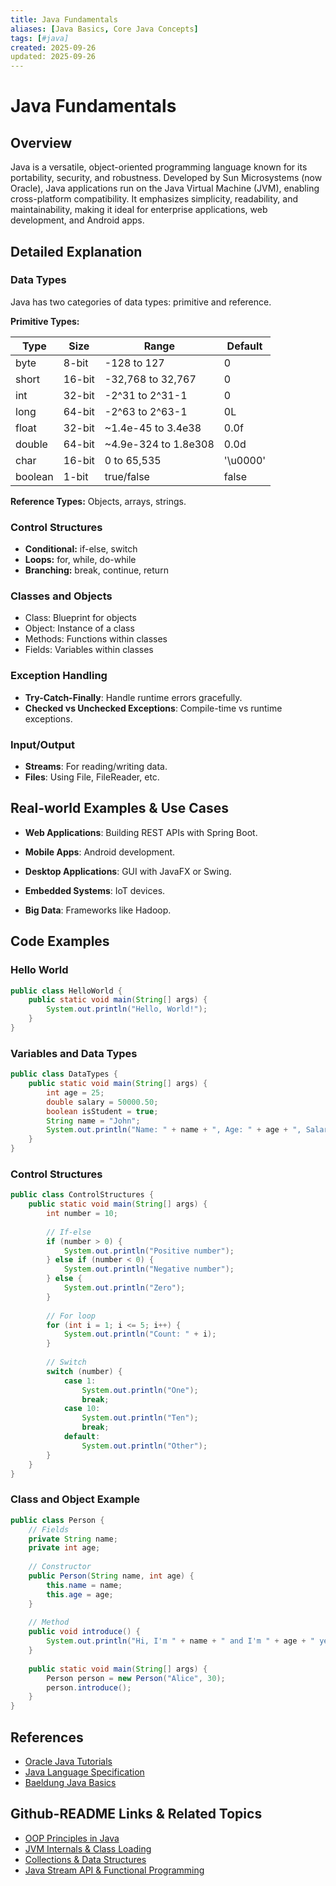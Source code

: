 ```yaml
---
title: Java Fundamentals
aliases: [Java Basics, Core Java Concepts]
tags: [#java]
created: 2025-09-26
updated: 2025-09-26
---
```


# Java Fundamentals

## Overview

Java is a versatile, object-oriented programming language known for its portability, security, and robustness. Developed by Sun Microsystems (now Oracle), Java applications run on the Java Virtual Machine (JVM), enabling cross-platform compatibility. It emphasizes simplicity, readability, and maintainability, making it ideal for enterprise applications, web development, and Android apps.

## Detailed Explanation

### Data Types

Java has two categories of data types: primitive and reference.

**Primitive Types:**

| Type | Size | Range | Default |
|------|------|-------|---------|
| byte | 8-bit | -128 to 127 | 0 |
| short | 16-bit | -32,768 to 32,767 | 0 |
| int | 32-bit | -2^31 to 2^31-1 | 0 |
| long | 64-bit | -2^63 to 2^63-1 | 0L |
| float | 32-bit | ~1.4e-45 to 3.4e38 | 0.0f |
| double | 64-bit | ~4.9e-324 to 1.8e308 | 0.0d |
| char | 16-bit | 0 to 65,535 | '\u0000' |
| boolean | 1-bit | true/false | false |

**Reference Types:** Objects, arrays, strings.

### Control Structures

- **Conditional:** if-else, switch
- **Loops:** for, while, do-while
- **Branching:** break, continue, return

### Classes and Objects

- Class: Blueprint for objects
- Object: Instance of a class
- Methods: Functions within classes
- Fields: Variables within classes

### Exception Handling

- **Try-Catch-Finally**: Handle runtime errors gracefully.
- **Checked vs Unchecked Exceptions**: Compile-time vs runtime exceptions.

### Input/Output

- **Streams**: For reading/writing data.
- **Files**: Using File, FileReader, etc.

## Real-world Examples & Use Cases

- **Web Applications**: Building REST APIs with Spring Boot.

- **Mobile Apps**: Android development.

- **Desktop Applications**: GUI with JavaFX or Swing.

- **Embedded Systems**: IoT devices.

- **Big Data**: Frameworks like Hadoop.

## Code Examples

### Hello World

```java
public class HelloWorld {
    public static void main(String[] args) {
        System.out.println("Hello, World!");
    }
}
```

### Variables and Data Types

```java
public class DataTypes {
    public static void main(String[] args) {
        int age = 25;
        double salary = 50000.50;
        boolean isStudent = true;
        String name = "John";
        System.out.println("Name: " + name + ", Age: " + age + ", Salary: " + salary + ", Student: " + isStudent);
    }
}
```

### Control Structures

```java
public class ControlStructures {
    public static void main(String[] args) {
        int number = 10;
        
        // If-else
        if (number > 0) {
            System.out.println("Positive number");
        } else if (number < 0) {
            System.out.println("Negative number");
        } else {
            System.out.println("Zero");
        }
        
        // For loop
        for (int i = 1; i <= 5; i++) {
            System.out.println("Count: " + i);
        }
        
        // Switch
        switch (number) {
            case 1:
                System.out.println("One");
                break;
            case 10:
                System.out.println("Ten");
                break;
            default:
                System.out.println("Other");
        }
    }
}
```

### Class and Object Example

```java
public class Person {
    // Fields
    private String name;
    private int age;
    
    // Constructor
    public Person(String name, int age) {
        this.name = name;
        this.age = age;
    }
    
    // Method
    public void introduce() {
        System.out.println("Hi, I'm " + name + " and I'm " + age + " years old.");
    }
    
    public static void main(String[] args) {
        Person person = new Person("Alice", 30);
        person.introduce();
    }
}
```

## References

- [Oracle Java Tutorials](https://docs.oracle.com/javase/tutorial/)
- [Java Language Specification](https://docs.oracle.com/javase/specs/jls/se21/html/index.html)
- [Baeldung Java Basics](https://www.baeldung.com/java)

## Github-README Links & Related Topics

- [OOP Principles in Java](./oop-principles-in-java/)
- [JVM Internals & Class Loading](./jvm-internals-and-class-loading/)
- [Collections & Data Structures](./collections-and-data-structures/)
- [Java Stream API & Functional Programming](./java-stream-api-and-functional-programming/)
